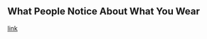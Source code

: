 ## What People Notice About What You Wear

[link](https://www.psychologytoday.com/intl/blog/why-bad-looks-good/202102/what-people-notice-about-what-you-wear)
